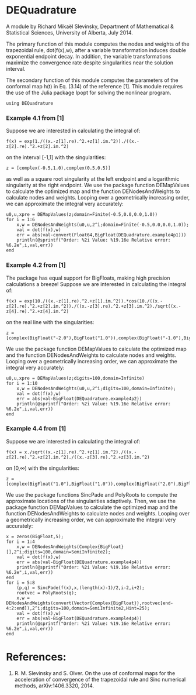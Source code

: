# DEQuadrature

A module by Richard Mikaël Slevinsky,
Department of Mathematical & Statistical Sciences,
University of Alberta, July 2014.

The primary function of this module computes the nodes and weights
of the trapezoidal rule, dot(f(x),w), after a variable transformation induces 
double exponential endpoint decay. In addition, the variable transformations
maximize the convergence rate despite singularities near the solution interval.

The secondary function of this module computes the parameters of the
conformal map h(t) in Eq. (3.14) of the reference [1]. This module requires
the use of the Julia package Ipopt for solving the nonlinear program.


	using DEQuadrature


### Example 4.1 from [1]

Suppose we are interested in calculating the integral of:


	f(x) = exp(1./((x.-z[1].re).^2.+z[1].im.^2))./((x.-z[2].re).^2.+z[2].im.^2)


on the interval [-1,1] with the singularities:


	z = [complex(-0.5,1.0),complex(0.5,0.5)]


as well as a square root singularity at the left endpoint and a logarithmic singularity at the right endpoint. We use the package function DEMapValues to calculate the optimized map and the function DENodesAndWeights to calculate nodes and weights. Looping over a geometrically increasing order, we can approximate the integral very accurately:


	u0,u,xpre = DEMapValues(z;domain=Finite(-0.5,0.0,0.0,1.0))
	for i = 1:6
		x,w = DENodesAndWeights(u0,u,2^i;domain=Finite(-0.5,0.0,0.0,1.0));
		val = dot(f(x),w)
		err = abs(val-convert(Float64,BigFloat(DEQuadrature.example4p1)))
		println(@sprintf("Order: %2i Value: %19.16e Relative error: %6.2e",i,val,err))
	end


### Example 4.2 from [1]

The package has equal support for BigFloats, making high precision calculations a breeze! Suppose we are interested in calculating the integral of:


	f(x) = exp(10./((x.-z[1].re).^2.+z[1].im.^2)).*cos(10./((x.-z[2].re).^2.+z[2].im.^2))./((x.-z[3].re).^2.+z[3].im.^2)./sqrt((x.-z[4].re).^2.+z[4].im.^2)


on the real line with the singularities:


	z = [complex(BigFloat("-2.0"),BigFloat("1.0")),complex(BigFloat("-1.0"),BigFloat("0.5")),complex(BigFloat("1.0"),BigFloat("0.25")),complex(BigFloat("2.0"),BigFloat("1.0"))]


We use the package function DEMapValues to calculate the optimized map and the function DENodesAndWeights to calculate nodes and weights. Looping over a geometrically increasing order, we can approximate the integral very accurately:


	u0,u,xpre = DEMapValues(z;digits=100,domain=Infinite)
	for i = 1:10
		x,w = DENodesAndWeights(u0,u,2^i;digits=100,domain=Infinite);
		val = dot(f(x),w)
		err = abs(val-BigFloat(DEQuadrature.example4p2))
		println(@sprintf("Order: %2i Value: %19.16e Relative error: %6.2e",i,val,err))
	end


### Example 4.4 from [1]

Suppose we are interested in calculating the integral of:


	f(x) = x./sqrt((x.-z[1].re).^2.+z[1].im.^2)./((x.-z[2].re).^2.+z[2].im.^2)./((x.-z[3].re).^2.+z[3].im.^2)


on [0,∞) with the singularities:


	z = [complex(BigFloat("1.0"),BigFloat("1.0")),complex(BigFloat("2.0"),BigFloat("0.5")),complex(BigFloat("3.0"),BigFloat("1.0")/BigFloat("3.0"))]


We use the package functions SincPade and PolyRoots to compute the approximate locations of the singularities adaptively. Then, we use the package function DEMapValues to calculate the optimized map and the function DENodesAndWeights to calculate nodes and weights. Looping over a geometrically increasing order, we can approximate the integral very accurately:


	x = zeros(BigFloat,5);
	for i = 1:4
		x,w = DENodesAndWeights(Complex{BigFloat}[],2^i;digits=100,domain=SemiInfinite2);
		val = dot(f(x),w)
		err = abs(val-BigFloat(DEQuadrature.example4p4))
		println(@sprintf("Order: %2i Value: %19.16e Relative error: %6.2e",i,val,err))
	end
	for i = 5:8
		(p,q) = SincPade(f(x),x,(length(x)-1)/2,i-2,i+2);
		rootvec = PolyRoots(q);
		x,w = DENodesAndWeights(convert(Vector{Complex{BigFloat}},rootvec[end-4:2:end]),2^i;digits=100,domain=SemiInfinite2,Hint=25);
		val = dot(f(x),w)
		err = abs(val-BigFloat(DEQuadrature.example4p4))
		println(@sprintf("Order: %2i Value: %19.16e Relative error: %6.2e",i,val,err))
	end




# References:

 
   1.	R. M. Slevinsky and S. Olver. On the use of conformal maps
		for the acceleration of convergence of the trapezoidal rule
		and Sinc numerical methods, arXiv:1406.3320, 2014.
